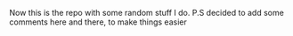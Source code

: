 Now this is the repo with some random stuff I do.
P.S decided to add some comments here and there, to make things easier

